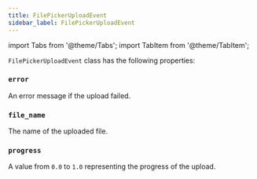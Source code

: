 ```yaml
---
title: FilePickerUploadEvent
sidebar_label: FilePickerUploadEvent
---
```


import Tabs from '@theme/Tabs';
import TabItem from '@theme/TabItem';

`FilePickerUploadEvent` class has the following properties:

### `error`

An error message if the upload failed.

### `file_name`

The name of the uploaded file.

### `progress`

A value from `0.0` to `1.0` representing the progress of the upload.